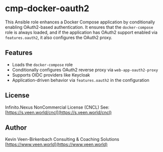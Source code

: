 # cmp-docker-oauth2

This Ansible role enhances a Docker Compose application by conditionally enabling OAuth2-based authentication. It ensures that the `docker-compose` role is always loaded, and if the application has OAuth2 support enabled via `features.oauth2`, it also configures the OAuth2 proxy.

## Features

- Loads the `docker-compose` role
- Conditionally configures OAuth2 reverse proxy via `web-app-oauth2-proxy`
- Supports OIDC providers like Keycloak
- Application-driven behavior via `features.oauth2` in the configuration

## License

Infinito.Nexus NonCommercial License (CNCL)
See: [https://s.veen.world/cncl](https://s.veen.world/cncl)

## Author

Kevin Veen-Birkenbach
Consulting & Coaching Solutions
[https://www.veen.world](https://www.veen.world)